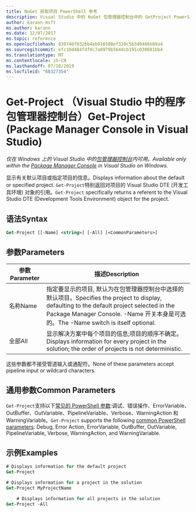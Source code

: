 ```yaml
---
title: NuGet 获取项目 PowerShell 参考
description: Visual Studio 中的 NuGet 包管理器控制台中的 GetProject PowerShell 命令参考。
author: karann-msft
ms.author: karann
ms.date: 12/07/2017
ms.topic: reference
ms.openlocfilehash: 830746f032bb4eb916508ef320c5b3d0486b89a4
ms.sourcegitcommit: efc18d484fdf0c7a8979b564dcb191c030601bb4
ms.translationtype: MT
ms.contentlocale: zh-CN
ms.lasthandoff: 07/18/2019
ms.locfileid: "68327354"
---
```

# <a name="get-project-package-manager-console-in-visual-studio"></a><span data-ttu-id="a13be-103">Get-Project （Visual Studio 中的程序包管理器控制台）</span><span class="sxs-lookup"><span data-stu-id="a13be-103">Get-Project (Package Manager Console in Visual Studio)</span></span>

<span data-ttu-id="a13be-104">*仅在 Windows 上的 Visual Studio 中的[包管理器控制台](../../consume-packages/install-use-packages-powershell.md)内可用。*</span><span class="sxs-lookup"><span data-stu-id="a13be-104">*Available only within the [Package Manager Console](../../consume-packages/install-use-packages-powershell.md) in Visual Studio on Windows.*</span></span>

<span data-ttu-id="a13be-105">显示有关默认项目或指定项目的信息。</span><span class="sxs-lookup"><span data-stu-id="a13be-105">Displays information about the default or specified project.</span></span> <span data-ttu-id="a13be-106">`Get-Project`特别返回对项目的 Visual Studio DTE (开发工具环境) 对象的引用。</span><span class="sxs-lookup"><span data-stu-id="a13be-106">`Get-Project` specifically returns a referent to the Visual Studio DTE (Development Tools Environment) object for the project.</span></span>

## <a name="syntax"></a><span data-ttu-id="a13be-107">语法</span><span class="sxs-lookup"><span data-stu-id="a13be-107">Syntax</span></span>

```ps
Get-Project [[-Name] <string>] [-All] [<CommonParameters>]
```

## <a name="parameters"></a><span data-ttu-id="a13be-108">参数</span><span class="sxs-lookup"><span data-stu-id="a13be-108">Parameters</span></span>

| <span data-ttu-id="a13be-109">参数</span><span class="sxs-lookup"><span data-stu-id="a13be-109">Parameter</span></span> | <span data-ttu-id="a13be-110">描述</span><span class="sxs-lookup"><span data-stu-id="a13be-110">Description</span></span> |
| --- | --- |
| <span data-ttu-id="a13be-111">名称</span><span class="sxs-lookup"><span data-stu-id="a13be-111">Name</span></span> | <span data-ttu-id="a13be-112">指定要显示的项目, 默认为在包管理器控制台中选择的默认项目。</span><span class="sxs-lookup"><span data-stu-id="a13be-112">Specifies the project to display, defaulting to the default project selected in the Package Manager Console.</span></span> <span data-ttu-id="a13be-113">-Name 开关本身是可选的。</span><span class="sxs-lookup"><span data-stu-id="a13be-113">The -Name switch is itself optional.</span></span> |
| <span data-ttu-id="a13be-114">全部</span><span class="sxs-lookup"><span data-stu-id="a13be-114">All</span></span> | <span data-ttu-id="a13be-115">显示解决方案中每个项目的信息;项目的顺序不确定。</span><span class="sxs-lookup"><span data-stu-id="a13be-115">Displays information for every project in the solution; the order of projects is not deterministic.</span></span> |

<span data-ttu-id="a13be-116">这些参数都不接受管道输入或通配符。</span><span class="sxs-lookup"><span data-stu-id="a13be-116">None of these parameters accept pipeline input or wildcard characters.</span></span>

## <a name="common-parameters"></a><span data-ttu-id="a13be-117">通用参数</span><span class="sxs-lookup"><span data-stu-id="a13be-117">Common Parameters</span></span>

<span data-ttu-id="a13be-118">`Get-Project`支持以下[常见的 PowerShell 参数](http://go.microsoft.com/fwlink/?LinkID=113216):调试、错误操作、ErrorVariable、OutBuffer、OutVariable、PipelineVariable、Verbose、WarningAction 和 WarningVariable。</span><span class="sxs-lookup"><span data-stu-id="a13be-118">`Get-Project` supports the following [common PowerShell parameters](http://go.microsoft.com/fwlink/?LinkID=113216): Debug, Error Action, ErrorVariable, OutBuffer, OutVariable, PipelineVariable, Verbose, WarningAction, and WarningVariable.</span></span>

## <a name="examples"></a><span data-ttu-id="a13be-119">示例</span><span class="sxs-lookup"><span data-stu-id="a13be-119">Examples</span></span>

```ps
# Displays information for the default project
Get-Project

# Displays information for a project in the solution
Get-Project MyProjectName

    # Displays information for all projects in the solution
Get-Project -All
```